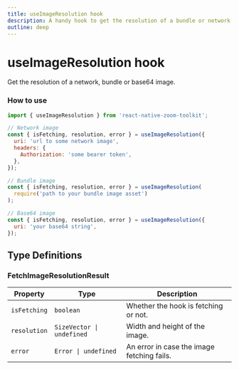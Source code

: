 ```yaml
---
title: useImageResolution hook
description: A handy hook to get the resolution of a bundle or network image.
outline: deep
---
```


# useImageResolution hook

Get the resolution of a network, bundle or base64 image.

### How to use

```jsx
import { useImageResolution } from 'react-native-zoom-toolkit';

// Network image
const { isFetching, resolution, error } = useImageResolution({
  uri: 'url to some network image',
  headers: {
    Authorization: 'some bearer token',
  },
});

// Bundle image
const { isFetching, resolution, error } = useImageResolution(
  require('path to your bundle image asset')
);

// Base64 image
const { isFetching, resolution, error } = useImageResolution({
  uri: 'your base64 string',
});
```

## Type Definitions

### FetchImageResolutionResult

| Property     | Type                      | Description                                |
| ------------ | ------------------------- | ------------------------------------------ |
| `isFetching` | `boolean`                 | Whether the hook is fetching or not.       |
| `resolution` | `SizeVector \| undefined` | Width and height of the image.             |
| `error`      | `Error \| undefined`      | An error in case the image fetching fails. |
